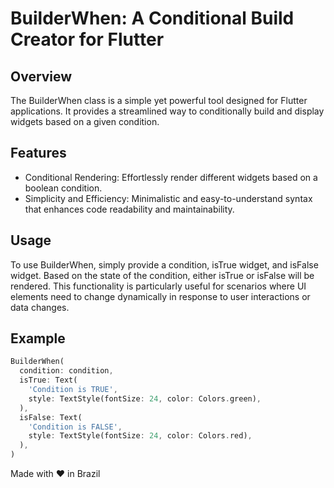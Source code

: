 # BuilderWhen: A Conditional Build Creator for Flutter

## Overview

The BuilderWhen class is a simple yet powerful tool designed for Flutter applications. It provides a streamlined way to conditionally build and display widgets based on a given condition.

## Features

- Conditional Rendering: Effortlessly render different widgets based on a boolean condition.
- Simplicity and Efficiency: Minimalistic and easy-to-understand syntax that enhances code readability and maintainability.

## Usage

To use BuilderWhen, simply provide a condition, isTrue widget, and isFalse widget. Based on the state of the condition, either isTrue or isFalse will be rendered. This functionality is particularly useful for scenarios where UI elements need to change dynamically in response to user interactions or data changes.

## Example

```dart
BuilderWhen(
  condition: condition,
  isTrue: Text(
    'Condition is TRUE',
    style: TextStyle(fontSize: 24, color: Colors.green),
  ),
  isFalse: Text(
    'Condition is FALSE',
    style: TextStyle(fontSize: 24, color: Colors.red),
  ),
)
```


Made with ❤ in Brazil